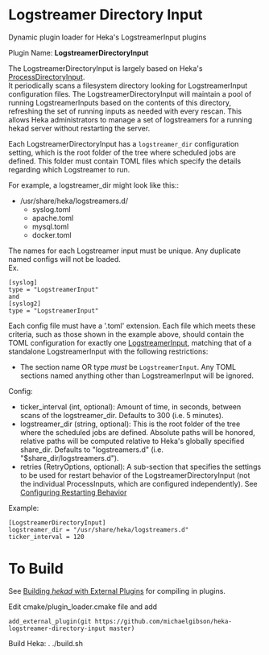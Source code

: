 Logstreamer Directory Input
=======================  
Dynamic plugin loader for Heka's LogstreamerInput plugins

Plugin Name: **LogstreamerDirectoryInput**

The LogstreamerDirectoryInput is largely based on Heka's [ProcessDirectoryInput](https://hekad.readthedocs.io/en/latest/config/inputs/processdir.html).  
It periodically scans a filesystem directory looking
for LogstreamerInput configuration files. The LogstreamerDirectoryInput will maintain
a pool of running LogstreamerInputs based on the contents of this directory,
refreshing the set of running inputs as needed with every rescan. This allows
Heka administrators to manage a set of logstreamers for a running
hekad server without restarting the server.

Each LogstreamerDirectoryInput has a `logstreamer_dir` configuration setting, which is
the root folder of the tree where scheduled jobs are defined.
This folder must contain TOML files which specify the details
regarding which Logstreamer to run.

For example, a logstreamer_dir might look like this::


  - /usr/share/heka/logstreamers.d/
    - syslog.toml
    - apache.toml
    - mysql.toml
    - docker.toml

The names for each Logstreamer input must be unique. Any duplicate named configs
will not be loaded.  
Ex.  

	[syslog]  
	type = "LogstreamerInput"  
	and  
	[syslog2]  
	type = "LogstreamerInput"


Each config file must have a '.toml' extension. Each file which meets these criteria,
such as those shown in the example above, should contain the TOML configuration for exactly one
[LogstreamerInput](https://hekad.readthedocs.io/en/latest/config/inputs/logstreamer.html),
matching that of a standalone LogstreamerInput with
the following restrictions:

- The section name OR type *must* be `LogstreamerInput`. Any TOML sections named anything
  other than LogstreamerInput will be ignored.


Config:

- ticker_interval (int, optional):
    Amount of time, in seconds, between scans of the logstreamer_dir. Defaults to
    300 (i.e. 5 minutes).
- logstreamer_dir (string, optional):
    This is the root folder of the tree where the scheduled jobs are defined.
    Absolute paths will be honored, relative paths will be computed relative to
    Heka's globally specified share_dir. Defaults to "logstreamers.d" (i.e.
    "$share_dir/logstreamers.d").
- retries (RetryOptions, optional):
    A sub-section that specifies the settings to be used for restart behavior
    of the LogstreamerDirectoryInput (not the individual ProcessInputs, which are
    configured independently).
    See [Configuring Restarting Behavior](https://hekad.readthedocs.io/en/latest/config/index.html#configuring-restarting)

Example:

	[LogstreamerDirectoryInput]
	logstreamer_dir = "/usr/share/heka/logstreamers.d"
	ticker_interval = 120

To Build
========

See [Building *hekad* with External Plugins](http://hekad.readthedocs.org/en/latest/installing.html#build-include-externals)
for compiling in plugins.

Edit cmake/plugin_loader.cmake file and add

    add_external_plugin(git https://github.com/michaelgibson/heka-logstreamer-directory-input master)

Build Heka:
	. ./build.sh


